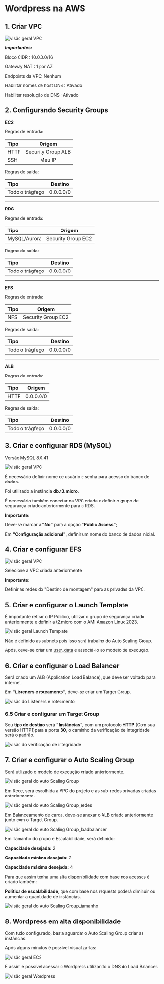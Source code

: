 # Wordpress na AWS

## 1. Criar VPC

![visão geral VPC](/imgs/VPC.png)

**_Importantes_:**

Bloco CIDR : 10.0.0.0/16

Gateway NAT : 1 por AZ

Endpoints da VPC: Nenhum

Habilitar nomes de host DNS : Ativado

Habilitar resolução de DNS : Ativado

## 2. Configurando Security Groups

**EC2**

Regras de entrada:

| Tipo |       Origem       |
| :--- | :----------------: |
| HTTP | Security Group ALB |
| SSH  |       Meu IP       |

Regras de saída:

| Tipo            |  Destino  |
| :-------------- | :-------: |
| Todo o trágfego | 0.0.0.0/0 |

---

**RDS**

Regras de entrada:

| Tipo         |       Origem       |
| :----------- | :----------------: |
| MySQL/Aurora | Security Group EC2 |

Regras de saída:

| Tipo            |  Destino  |
| :-------------- | :-------: |
| Todo o trágfego | 0.0.0.0/0 |

---

**EFS**

Regras de entrada:

| Tipo |       Origem       |
| :--- | :----------------: |
| NFS  | Security Group EC2 |

Regras de saída:

| Tipo            |  Destino  |
| :-------------- | :-------: |
| Todo o trágfego | 0.0.0.0/0 |

---

**ALB**

Regras de entrada:

| Tipo |  Origem   |
| :--- | :-------: |
| HTTP | 0.0.0.0/0 |

Regras de saída:

| Tipo            |  Destino  |
| :-------------- | :-------: |
| Todo o trágfego | 0.0.0.0/0 |

## 3. Criar e configurar RDS (MySQL)

Versão MySQL 8.0.41

![visão geral VPC](/imgs/RDS.png)

É necessário definir nome de usuário e senha para acesso do banco de dados.

Foi utilizado a instância **db.t3.micro**.

É necessário também conectar na VPC criada e definir o grupo de segurança criado anteriormente para o RDS.

**Importante:**

Deve-se marcar a **"No"** para a opção **"Public Access"**;

Em **"Configuração adicional"**, definir um nome do banco de dados inicial.

## 4. Criar e configurar EFS

![visão geral VPC](/imgs/EFS.png)

Selecione a VPC criada anteriormente

**Importante:**

Definir as redes do "Destino de montagem" para as privadas da VPC.

## 5. Criar e configurar o Launch Template

É importante retirar o IP Público, utilizar o grupo de segurança criado anteriormente e definir a t2.micro com o AMI Amazon Linux 2023.

![visão geral Launch Template](/imgs/LT.png)

Não é definido as subnets pois isso será trabalho do Auto Scaling Group.

Após, deve-se criar um [user_data](/user_data.sh) e associá-lo ao modelo de execução.

## 6. Criar e configurar o Load Balancer

Será criado um ALB (Application Load Balance), que deve ser voltado para internet.

Em **"Listeners e roteamento"**, deve-se criar um Target Group.

![visão do Listeners e roteamento](/imgs/listeners.png)

### 6.5 Criar e configurar um Target Group

Seu **tipo de destino** será **"Instâncias"**, com um protocolo **HTTP** (Com sua versão HTTP1)para a porta **80**, o caminho da verificação de integridade será o padrão.

![visão do verificação de integridade](/imgs/health.png)

## 7. Criar e configurar o Auto Scaling Group

Será utilizado o modelo de execução criado anteriormente.

![visão geral do Auto Scaling Group](/imgs/atg.png)

Em Rede, será escolhida a VPC do projeto e as sub-redes privadas criadas anteriormente.

![visão geral do Auto Scaling Group_redes](/imgs/redes_atg.png)

Em Balanceamento de carga, deve-se anexar o ALB criado anteriormente junto com o Target Group.

![visão geral do Auto Scaling Group_loadbalancer](/imgs/lb_atg.png)

Em Tamanho do grupo e Escalabilidade, será definido:

**Capacidade desejada:** 2

**Capacidade mínima desejada:** 2

**Capacidade máxima desejada:** 4

Para que assim tenha uma alta disponibilidade com base nos acessos é criado também:

**Política de escalabilidade**, que com base nos requests poderá diminuir ou aumentar a quantidade de instâncias.

![visão geral do Auto Scaling Group_tamanho](/imgs/tamanho_atg.png)

## 8. Wordpress em alta disponibilidade

Com tudo configurado, basta aguardar o Auto Scaling Group criar as instâncias.

Após alguns minutos é possível visualiza-las:

![visão geral EC2](/imgs/EC2s.png)

E assim é possível acessar o Wordpress utilizando o DNS do Load Balancer.

![visão geral Wordpress](/imgs/Wordpress.png)
